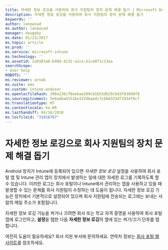 ```yaml
---
title: 자세한 정보 로깅을 사용하여 회사 지원팀의 장치 문제 해결 돕기 | Microsoft Docs
description: 자세한 정보 로깅을 사용하여 회사 지원팀의 장치 문제 해결 돕기
keywords: ''
author: lenewsad
ms.author: lanewsad
manager: dougeby
ms.date: 01/23/2017
ms.topic: article
ms.prod: ''
ms.service: microsoft-intune
ms.technology: ''
ms.assetid: 2a9183a6-b40d-4132-a1ce-61ce0f1c23aa
searchScope:
- User help
ROBOTS: ''
ms.reviewer: arnab
ms.suite: ems
ms.custom: intune-enduser
ms.openlocfilehash: 390a236cf8eebae209c81b53d629cbd3f83899f8
ms.sourcegitcommit: 5eba4bad151be32346aedc7cbb0333d71934f8cf
ms.translationtype: HT
ms.contentlocale: ko-KR
ms.lasthandoff: 04/16/2018
ms.locfileid: "31016767"
---
```

# <a name="help-your-company-support-fix-device-issues-with-verbose-logging"></a>자세한 정보 로깅으로 회사 지원팀의 장치 문제 해결 돕기

Android 장치가 Intune에 등록되어 있으면 *자세한 정보 로깅* 설정을 사용하여 회사 포털 앱 및 Intune 관리 앱이 장치에서 발생하는 일에 대한 자세한 로그를 기록하도록 할 수 있습니다. 이러한 로그는 회사 포털이나 Intune에서 관리하는 앱을 사용하고 있을 때 발생할 수 있는 문제를 회사 지원팀이 수정하는 데 도움이 됩니다. 자세한 정보 로깅 기능은 장치에서 기본적으로 설정되어 있으며 회사 지원팀에 전송되는 로그에는 보내는 사람의 메일 주소가 포함됩니다.

자세한 정보 로깅 기능을 켜거나 끄려면 회사 또는 학교 자격 증명을 사용하여 회사 포털 앱에 로그인하고, **설정**을 탭한 다음 **자세한 정보 로깅**의 옆에 있는 켜기/끄기 단추를 탭합니다.

여전히 도움이 필요하세요? 회사 지원 부서에 문의하세요. 연락처 정보는 [회사 포털 웹 사이트](https://portal.manage.microsoft.com#HelpDeskDialog)를 참조하세요.
